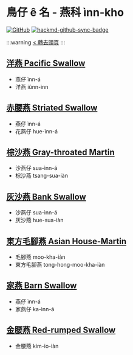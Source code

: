 # 鳥仔 ê 名 - 燕科 ìnn-kho

[![GitHub](https://img.shields.io/badge/GitHub-black?logo=github)](https://github.com/siansiansu/tsiau-a-e-mia)
[![hackmd-github-sync-badge](https://hackmd.io/v3lMQ0qCSdqo5i-8lmUX-w/badge)](https://hackmd.io/v3lMQ0qCSdqo5i-8lmUX-w)

:::warning
[< 轉去頭頁](https://hackmd.io/@siansiansu/Hy4VzNvha)
:::

## [洋燕 Pacific Swallow](https://www.instagram.com/p/CgZF3DevFML/)

- 燕仔 ìnn-á
- 洋燕 iûnn-ìnn

## [赤腰燕 Striated Swallow](https://www.instagram.com/p/CgOJXAKvWj4/)

- 燕仔 ìnn-á
- 花燕仔 hue-ìnn-á

## [棕沙燕 Gray-throated Martin](https://ebird.org/species/gytmar1)

- 沙燕仔 sua-ìnn-á
- 棕沙燕 tsang-sua-iàn

## [灰沙燕 Bank Swallow](https://ebird.org/species/banswa)

- 沙燕仔 sua-ìnn-á
- 灰沙燕 hue-sua-iàn

## [東方毛腳燕 Asian House-Martin](https://ebird.org/species/ashmar1)

- 毛腳燕 moo-kha-iàn
- 東方毛腳燕 tong-hong-moo-kha-iàn

## [家燕 Barn Swallow](https://ebird.org/species/barswa)

- 燕仔 ìnn-á
- 家燕仔 ka-ìnn-á

## [金腰燕 Red-rumped Swallow](https://ebird.org/species/rerswa1)

- 金腰燕 kim-io-iàn
